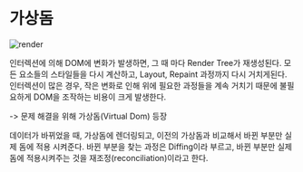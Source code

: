 # 가상돔
![render](https://dimension85.com/images/critical-render-path-large.jpg)

인터렉션에 의해 DOM에 변화가 발생하면, 그 때 마다 Render Tree가 재생성된다. 모든 요소들의 스타일들을 다시 계산하고, Layout, Repaint 과정까지 다시 거치게된다.
인터렉션이 많은 경우, 작은 변화로 인해 위에 필요한 과정들을 계속 거치기 때문에 불필요하게 DOM을 조작하는 비용이 크게 발생한다. 

-> 문제 해결을 위해 가상돔(Virtual Dom) 등장

데이터가 바뀌었을 때, 가상돔에 렌더링되고, 이전의 가상돔과 비교해서 바뀐 부분만 실제 돔에 적용 시켜준다. 바뀐 부분을 찾는 과정은 Diffing이라 부르고, 바뀐 부분만 실제 돔에 적용시켜주는 것을 재조정(reconciliation)이라고 한다. 

